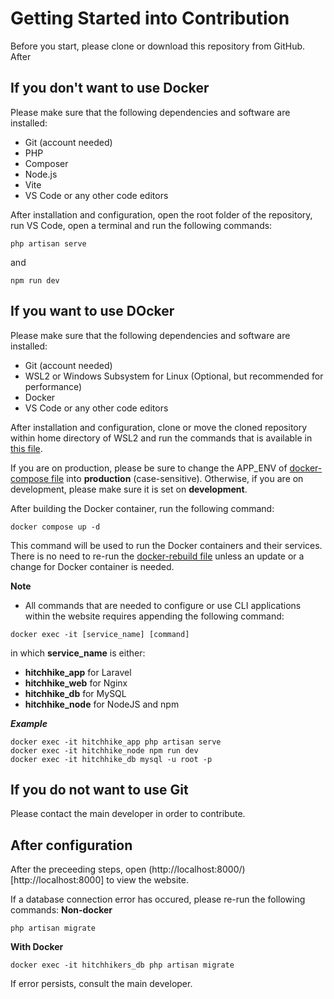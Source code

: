 # Getting Started into Contribution
Before you start, please clone or download this repository from GitHub.
After 

## If you don't want to use Docker
Please make sure that the following dependencies and software are installed:
- Git (account needed)
- PHP
- Composer
- Node.js
- Vite
- VS Code or any other code editors

After installation and configuration, open the root folder of the repository, run VS Code, open a terminal and run the following commands:
```
php artisan serve
```
and
```
npm run dev
```

## If you want to use DOcker
Please make sure that the following dependencies and software are installed:
- Git (account needed)
- WSL2 or Windows Subsystem for Linux (Optional, but recommended for performance)
- Docker
- VS Code or any other code editors

After installation and configuration, clone or move the cloned repository within home directory of WSL2 and run the commands that is available in [this file](../docker-rebuild.sh).

If you are on production, please be sure to change the APP_ENV of [docker-compose file](../docker-compose.yaml) into **production** (case-sensitive). Otherwise, if you are on development, please make sure it is set on **development**.

After building the Docker container, run the following command:
```
docker compose up -d
```
This command will be used to run the Docker containers and their services. There is no need to re-run the [docker-rebuild file](../docker-rebuild.sh) unless an update or a change for Docker container is needed.

**Note**
- All commands that are needed to configure or use CLI applications within the website requires appending the following command:
```
docker exec -it [service_name] [command]
```
in which **service_name** is either:
- **hitchhike_app** for Laravel
- **hitchhike_web** for Nginx
- **hitchhike_db** for MySQL
- **hitchhike_node** for NodeJS and npm

***Example***
```
docker exec -it hitchhike_app php artisan serve
docker exec -it hitchhike_node npm run dev
docker exec -it hitchhike_db mysql -u root -p
```

## If you do not want to use Git
Please contact the main developer in order to contribute.

## After configuration
After the preceeding steps, open (http://localhost:8000/)[http://localhost:8000] to view the website.

If a database connection error has occured, please re-run the following commands:
**Non-docker**
```
php artisan migrate
```
**With Docker**
```
docker exec -it hitchhikers_db php artisan migrate
```

If error persists, consult the main developer.